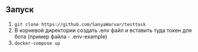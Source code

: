 ## Запуск
1. ```git clone https://github.com/SanyaWarvar/testtask```
2. В корневой директории создать .env файл и вставить туда токен для бота (пример файла - .env-example)
3. ```docker-compose up```
